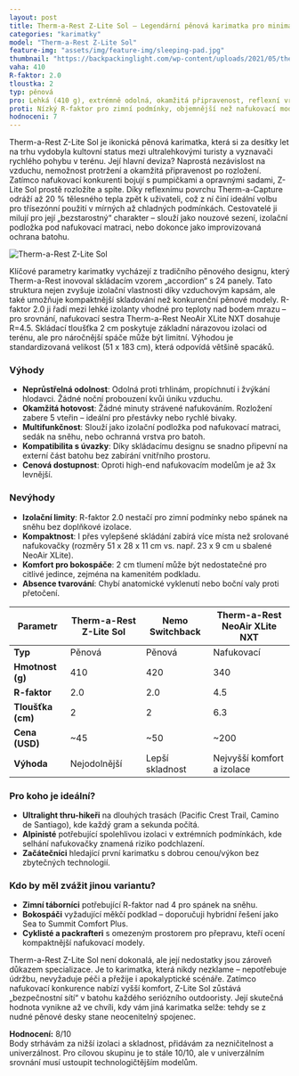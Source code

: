 ```yaml
---
layout: post
title: Therm-a-Rest Z-Lite Sol – Legendární pěnová karimatka pro minimalistické dobrodruhy
categories: "karimatky"
model: "Therm-a-Rest Z-Lite Sol"
feature-img: "assets/img/feature-img/sleeping-pad.jpg"
thumbnail: "https://backpackinglight.com/wp-content/uploads/2021/05/thermarest-thermarest-z-lite-sol-sleeping-pad.jpg"
vaha: 410
R-faktor: 2.0
tloustka: 2
typ: pěnová
pro: Lehká (410 g), extrémně odolná, okamžitá připravenost, reflexní vrstva, ideální pro rychlé výpravy
proti: Nízký R-faktor pro zimní podmínky, objemnější než nafukovací modely, omezený komfort pro bokospáče
hodnoceni: 7
---
```


Therm-a-Rest Z-Lite Sol je ikonická pěnová karimatka, která si za desítky let na trhu vydobyla kultovní status mezi ultralehkovými turisty a vyznavači rychlého pohybu v terénu. Její hlavní deviza? Naprostá nezávislost na vzduchu, nemožnost protržení a okamžitá připravenost po rozložení. Zatímco nafukovací konkurenti bojují s pumpičkami a opravnými sadami, Z-Lite Sol prostě rozložíte a spíte. Díky reflexnímu povrchu Therm-a-Capture odráží až 20 % tělesného tepla zpět k uživateli, což z ní činí ideální volbu pro třísezónní použití v mírných až chladných podmínkách. Cestovatelé ji milují pro její „bezstarostný“ charakter – slouží jako nouzové sezení, izolační podložka pod nafukovací matraci, nebo dokonce jako improvizovaná ochrana batohu.

![Therm-a-Rest Z-Lite Sol](https://res.cloudinary.com/dvwv5cne3/image/fetch/w_auto,h_450,c_fill,g_auto,f_auto,q_auto/https://backpackinglight.com/wp-content/uploads/2021/05/thermarest-thermarest-z-lite-sol-sleeping-pad.jpg)

Klíčové parametry karimatky vycházejí z tradičního pěnového designu, který Therm-a-Rest inovoval skládacím vzorem „accordion“ s 24 panely. Tato struktura nejen zvyšuje izolační vlastnosti díky vzduchovým kapsám, ale také umožňuje kompaktnější skladování než konkurenční pěnové modely. R-faktor 2.0 ji řadí mezi lehké izolanty vhodné pro teploty nad bodem mrazu – pro srovnání, nafukovací sestra Therm-a-Rest NeoAir XLite NXT dosahuje R=4.5. Skládací tloušťka 2 cm poskytuje základní nárazovou izolaci od terénu, ale pro náročnější spáče může být limitní. Výhodou je standardizovaná velikost (51 x 183 cm), která odpovídá většině spacáků.

### Výhody
- **Neprůstřelná odolnost**: Odolná proti trhlinám, propíchnutí i žvýkání hlodavci. Žádné noční probouzení kvůi úniku vzduchu.
- **Okamžitá hotovost**: Žádné minuty strávené nafukováním. Rozložení zabere 5 vteřin – ideální pro přestávky nebo rychlé bivaky.
- **Multifunkčnost**: Slouží jako izolační podložka pod nafukovací matraci, sedák na sněhu, nebo ochranná vrstva pro batoh.
- **Kompatibilita s úvazky**: Díky skládacímu designu se snadno připevní na externí část batohu bez zabírání vnitřního prostoru.
- **Cenová dostupnost**: Oproti high-end nafukovacím modelům je až 3x levnější.

### Nevýhody
- **Izolační limity**: R-faktor 2.0 nestačí pro zimní podmínky nebo spánek na sněhu bez doplňkové izolace.
- **Kompaktnost**: I přes vylepšené skládání zabírá více místa než srolované nafukovačky (rozměry 51 x 28 x 11 cm vs. např. 23 x 9 cm u sbalené NeoAir XLite).
- **Komfort pro bokospáče**: 2 cm tlumení může být nedostatečné pro citlivé jedince, zejména na kamenitém podkladu.
- **Absence tvarování**: Chybí anatomické vyklenutí nebo boční valy proti přetočení.

| Parametr          | Therm-a-Rest Z-Lite Sol | Nemo Switchback       | Therm-a-Rest NeoAir XLite NXT |
|--------------------|-------------------------|-----------------------|-------------------------------|
| **Typ**           | Pěnová                 | Pěnová                | Nafukovací                   |
| **Hmotnost (g)**  | 410                    | 420                   | 340                          |
| **R-faktor**      | 2.0                    | 2.0                   | 4.5                          |
| **Tloušťka (cm)** | 2                      | 2                     | 6.3                          |
| **Cena (USD)**    | ~45                    | ~50                   | ~200                         |
| **Výhoda**        | Nejodolnější           | Lepší skladnost       | Nejvyšší komfort a izolace   |

### Pro koho je ideální?
- **Ultralight thru-hikeři** na dlouhých trasách (Pacific Crest Trail, Camino de Santiago), kde každý gram a sekunda počítá.
- **Alpinisté** potřebující spolehlivou izolaci v extrémních podmínkách, kde selhání nafukovačky znamená riziko podchlazení.
- **Začátečníci** hledající první karimatku s dobrou cenou/výkon bez zbytečných technologií.

### Kdo by měl zvážit jinou variantu?
- **Zimní táborníci** potřebující R-faktor nad 4 pro spánek na sněhu.
- **Bokospáči** vyžadující měkčí podklad – doporučuji hybridní řešení jako Sea to Summit Comfort Plus.
- **Cyklisté a packrafteri** s omezeným prostorem pro přepravu, kteří ocení kompaktnější nafukovací modely.

Therm-a-Rest Z-Lite Sol není dokonalá, ale její nedostatky jsou zároveň důkazem specializace. Je to karimatka, která nikdy nezklame – nepotřebuje údržbu, nevyžaduje péči a přežije i apokalyptické scénáře. Zatímco nafukovací konkurence nabízí vyšší komfort, Z-Lite Sol zůstává „bezpečnostní sítí“ v batohu každého seriózního outdooristy. Její skutečná hodnota vynikne až ve chvíli, kdy vám jiná karimatka selže: tehdy se z nudné pěnové desky stane neocenitelný spojenec.

**Hodnocení:** 8/10  
Body strhávám za nižší izolaci a skladnost, přidávám za nezničitelnost a univerzálnost. Pro cílovou skupinu je to stále 10/10, ale v univerzálním srovnání musí ustoupit technologičtějším modelům.